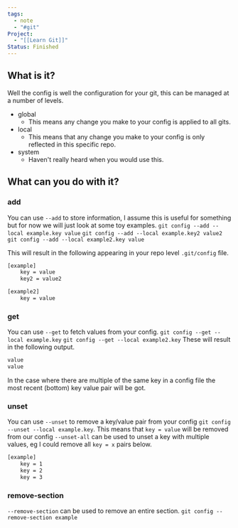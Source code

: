 ```yaml
---
tags:
  - note
  - "#git"
Project:
  - "[[Learn Git]]"
Status: Finished
---
```

## What is it?
Well the config is well the configuration for your git, this can be managed at a number of levels. 
- global
	- This means any change you make to your config is applied to all gits.
- local
	- This means that any change you make to your config is only reflected in this specific repo. 
- system
	- Haven't really heard when you would use this. 

## What can you do with it?
### add
You can use `--add` to store information, I assume this is useful for something but for now we will just look at some toy examples.
`git config --add --local example.key value`
`git config --add --local example.key2 value2`
`git config --add --local example2.key value`

This will result in the following appearing in your repo level `.git/config` file. 
```txt
[example]
	key = value
	key2 = value2

[example2]
	key = value
```

### get
You can use `--get` to fetch values from your config.
`git config --get --local example.key`
`git config --get --local example2.key`
These will result in the following output. 
```bash
value
value
```
In the case where there are multiple of the same key in a config file the most recent (bottom) key value pair will be got. 
### unset
You can use `--unset`  to remove a key/value pair from your config
`git config --unset --local example.key`. This means that `key = value` will be removed from our config
`--unset-all` can be used to unset a key with multiple values, eg I could remove all `key = x` pairs below. 
```txt
[example]
	key = 1
	key = 2
	key = 3
```

### remove-section
`--remove-section` can be used to remove an entire section. 
`git config --remove-section example`
